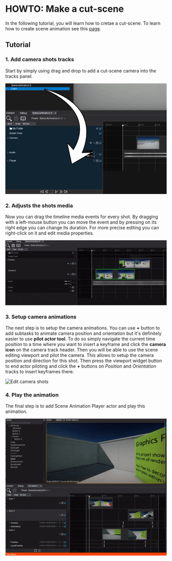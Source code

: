 # HOWTO: Make a cut-scene

In the following tutorial, you will learn how to cretae a cut-scene. To learn how to create scene animation see this [page](../scene-animation.md).

## Tutorial

### 1. Add camera shots tracks

Start by simply using drag and drop to add a cut-scene camera into the tracks panel.

![Add actor track](media/add-actor-track-drag.png)

### 2. Adjusts the shots media

Now you can drag the timeline media events for every shot. By dragging with a left-mouse button you can move the event and by pressing on its right edge you can change its duration. For more precise editing you can right-click on it and edit media properties.

![Edit camera shots](media/editing-cut-scene.gif)

### 3. Setup camera animations

The next step is to setup the camera animations. You can use **+** button to add subtasks to animate camera position and orientation but it's definitely easier to use **pilot actor tool**. To do so simply navigate the current time position to a time where you want to insert a keyframe and click the **camera icon** on the camera track header. Then you will be able to use the scene editing viewport and pilot the camera. This allows to setup the camera position and direction for this shot. Then press the viewport widget button to end actor piloting and click the **+** buttons on *Position* and *Orientation* tracks to insert keyframes there.

![Edit camera shots](media/edit-cut-scene-shot.gif)

### 4. Play the animation

The final step is to add Scene Animation Player actor and play this animation.

![Camera Shots Animation](media/scene-anims-cams.gif)
